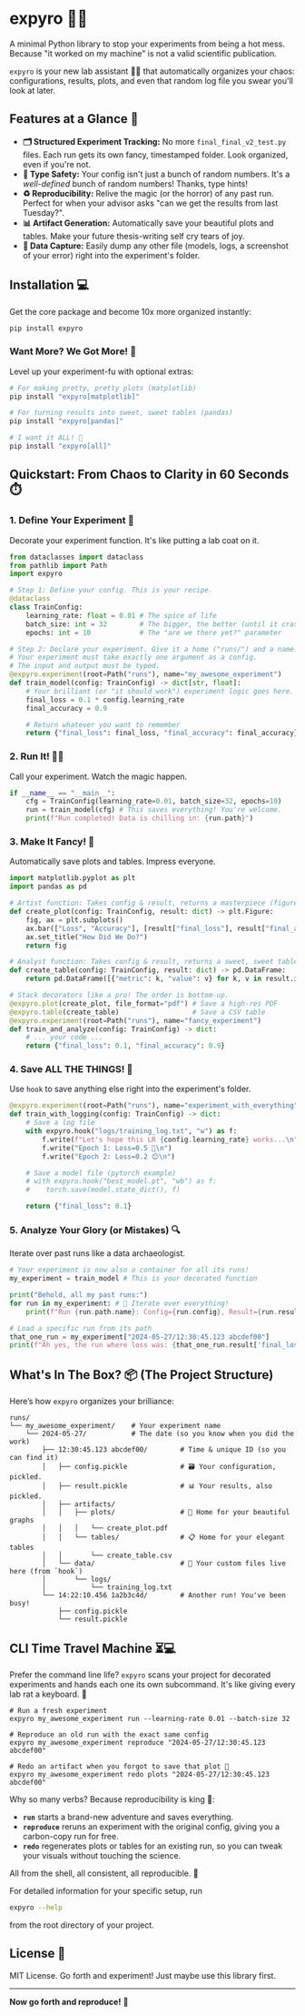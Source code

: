 # expyro 🧪✨

A minimal Python library to stop your experiments from being a hot mess. Because "it worked on my machine" is not a valid scientific publication.

`expyro` is your new lab assistant 🧑‍🔬 that automatically organizes your chaos: configurations, results, plots, and even that random log file you swear you'll look at later.

## Features at a Glance 👀

*   **🗂️ Structured Experiment Tracking:** No more `final_final_v2_test.py` files. Each run gets its own fancy, timestamped folder. Look organized, even if you're not.
*   **🎯 Type Safety:** Your config isn't just a bunch of random numbers. It's a *well-defined* bunch of random numbers! Thanks, type hints!
*   **♻️ Reproducibility:** Relive the magic (or the horror) of any past run. Perfect for when your advisor asks "can we get the results from last Tuesday?".
*   **📊 Artifact Generation:** Automatically save your beautiful plots and tables. Make your future thesis-writing self cry tears of joy.
*   **💾 Data Capture:** Easily dump any other file (models, logs, a screenshot of your error) right into the experiment's folder.

## Installation 💻

Get the core package and become 10x more organized instantly:

```bash
pip install expyro
```

### Want More? We Got More! 🍟

Level up your experiment-fu with optional extras:

```bash
# For making pretty, pretty plots (matplotlib)
pip install "expyro[matplotlib]"

# For turning results into sweet, sweet tables (pandas)
pip install "expyro[pandas]"

# I want it ALL! 🤑
pip install "expyro[all]"
```

## Quickstart: From Chaos to Clarity in 60 Seconds ⏱️

### 1. Define Your Experiment 🧪

Decorate your experiment function. It's like putting a lab coat on it.

```python
from dataclasses import dataclass
from pathlib import Path
import expyro

# Step 1: Define your config. This is your recipe.
@dataclass
class TrainConfig:
    learning_rate: float = 0.01 # The spice of life
    batch_size: int = 32        # The bigger, the better (until it crashes)
    epochs: int = 10            # The "are we there yet?" parameter

# Step 2: Declare your experiment. Give it a home ("runs/") and a name.
# Your experiment must take exactly one argument as a config.
# The input and output must be typed. 
@expyro.experiment(root=Path("runs"), name="my_awesome_experiment")
def train_model(config: TrainConfig) -> dict[str, float]:
    # Your brilliant (or "it should work") experiment logic goes here.
    final_loss = 0.1 * config.learning_rate
    final_accuracy = 0.9

    # Return whatever you want to remember
    return {"final_loss": final_loss, "final_accuracy": final_accuracy}
```

### 2. Run It! 🏃‍♂️

Call your experiment. Watch the magic happen.

```python
if __name__ == "__main__":
    cfg = TrainConfig(learning_rate=0.01, batch_size=32, epochs=10)
    run = train_model(cfg) # This saves everything! You're welcome.
    print(f"Run completed! Data is chilling in: {run.path}")
```

### 3. Make It Fancy! 🎨

Automatically save plots and tables. Impress everyone.

```python
import matplotlib.pyplot as plt
import pandas as pd

# Artist function: Takes config & result, returns a masterpiece (figure) or even a nested string dict of masterpieces
def create_plot(config: TrainConfig, result: dict) -> plt.Figure:
    fig, ax = plt.subplots()
    ax.bar(["Loss", "Accuracy"], [result["final_loss"], result["final_accuracy"]])
    ax.set_title("How Did We Do?")
    return fig

# Analyst function: Takes config & result, returns a sweet, sweet table (or a nested string dict of tables)
def create_table(config: TrainConfig, result: dict) -> pd.DataFrame:
    return pd.DataFrame([{"metric": k, "value": v} for k, v in result.items()])

# Stack decorators like a pro! The order is bottom-up.
@expyro.plot(create_plot, file_format="pdf") # Save a high-res PDF
@expyro.table(create_table)                  # Save a CSV table
@expyro.experiment(root=Path("runs"), name="fancy_experiment")
def train_and_analyze(config: TrainConfig) -> dict:
    # ... your code ...
    return {"final_loss": 0.1, "final_accuracy": 0.9}
```

### 4. Save ALL THE THINGS! 💾

Use `hook` to save anything else right into the experiment's folder.

```python
@expyro.experiment(root=Path("runs"), name="experiment_with_everything")
def train_with_logging(config: TrainConfig) -> dict:
    # Save a log file
    with expyro.hook("logs/training_log.txt", "w") as f:
        f.write(f"Let's hope this LR {config.learning_rate} works...\n")
        f.write("Epoch 1: Loss=0.5 😬\n")
        f.write("Epoch 2: Loss=0.2 😊\n")

    # Save a model file (pytorch example)
    # with expyro.hook("best_model.pt", "wb") as f:
    #    torch.save(model.state_dict(), f)

    return {"final_loss": 0.1}
```

### 5. Analyze Your Glory (or Mistakes) 🔍

Iterate over past runs like a data archaeologist.

```python
# Your experiment is now also a container for all its runs!
my_experiment = train_model # This is your decorated function

print("Behold, all my past runs:")
for run in my_experiment: # 🚀 Iterate over everything!
    print(f"Run {run.path.name}: Config={run.config}, Result={run.result}")

# Load a specific run from its path
that_one_run = my_experiment["2024-05-27/12:30:45.123 abcdef00"]
print(f"Ah yes, the run where loss was: {that_one_run.result['final_loss']}")
```

## What's In The Box? 📦 (The Project Structure)

Here’s how `expyro` organizes your brilliance:

```
runs/
└── my_awesome_experiment/    # Your experiment name
    └── 2024-05-27/           # The date (so you know when you did the work)
        ├── 12:30:45.123 abcdef00/        # Time & unique ID (so you can find it)
        │   ├── config.pickle             # 🗃️ Your configuration, pickled.
        │   ├── result.pickle             # 📊 Your results, also pickled.
        │   ├── artifacts/
        │   │   ├── plots/                # 🎨 Home for your beautiful graphs
        │   │   │   └── create_plot.pdf
        │   │   └── tables/               # 📋 Home for your elegant tables
        │   │       └── create_table.csv
        │   └── data/                     # 💾 Your custom files live here (from `hook`)
        │       └── logs/
        │           └── training_log.txt
        └── 14:22:10.456 1a2b3c4d/        # Another run! You've been busy!
            ├── config.pickle
            └── result.pickle
```

## CLI Time Travel Machine ⏳💻

Prefer the command line life? `expyro` scans your project for decorated experiments and hands each one its own
subcommand. It's like giving every lab rat a keyboard. 🐀

```
# Run a fresh experiment
expyro my_awesome_experiment run --learning-rate 0.01 --batch-size 32

# Reproduce an old run with the exact same config
expyro my_awesome_experiment reproduce "2024-05-27/12:30:45.123 abcdef00"

# Redo an artifact when you forgot to save that plot 🎨
expyro my_awesome_experiment redo plots "2024-05-27/12:30:45.123 abcdef00"
```

Why so many verbs? Because reproducibility is king 👑:

* **`run`** starts a brand-new adventure and saves everything.
* **`reproduce`** reruns an experiment with the original config, giving you a carbon-copy run for free.
* **`redo`** regenerates plots or tables for an existing run, so you can tweak your visuals without touching the 
science.

All from the shell, all consistent, all reproducible. 🔁

For detailed information for your specific setup, run

```bash
expyro --help
```

from the root directory of your project.

## License 📄

MIT License. Go forth and experiment! Just maybe use this library first.

---

**Now go forth and reproduce!** 🚀

